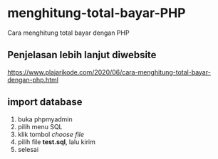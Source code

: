 # menghitung-total-bayar-PHP
Cara menghitung total bayar dengan PHP

## Penjelasan lebih lanjut diwebsite
https://www.plajarikode.com/2020/06/cara-menghitung-total-bayar-dengan-php.html

## import database
1. buka phpmyadmin
2. pilih menu SQL
3. klik tombol <i>choose file</i>
4. pilih file <b>test.sql</b>, lalu kirim
5. selesai
